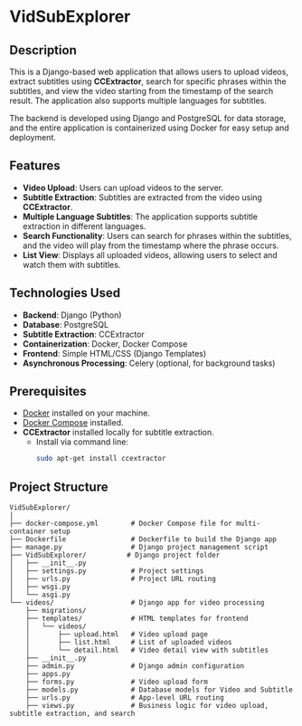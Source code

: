 # VidSubExplorer

## Description

This is a Django-based web application that allows users to upload videos, extract subtitles using **CCExtractor**, search for specific phrases within the subtitles, and view the video starting from the timestamp of the search result. The application also supports multiple languages for subtitles.

The backend is developed using Django and PostgreSQL for data storage, and the entire application is containerized using Docker for easy setup and deployment.

## Features

- **Video Upload**: Users can upload videos to the server.
- **Subtitle Extraction**: Subtitles are extracted from the video using **CCExtractor**.
- **Multiple Language Subtitles**: The application supports subtitle extraction in different languages.
- **Search Functionality**: Users can search for phrases within the subtitles, and the video will play from the timestamp where the phrase occurs.
- **List View**: Displays all uploaded videos, allowing users to select and watch them with subtitles.

## Technologies Used

- **Backend**: Django (Python)
- **Database**: PostgreSQL
- **Subtitle Extraction**: CCExtractor
- **Containerization**: Docker, Docker Compose
- **Frontend**: Simple HTML/CSS (Django Templates)
- **Asynchronous Processing**: Celery (optional, for background tasks)

## Prerequisites

- [Docker](https://www.docker.com/get-started) installed on your machine.
- [Docker Compose](https://docs.docker.com/compose/install/) installed.
- **CCExtractor** installed locally for subtitle extraction.
  - Install via command line: 
    ```bash
    sudo apt-get install ccextractor
    ```

## Project Structure

```plaintext
VidSubExplorer/
│
├── docker-compose.yml        # Docker Compose file for multi-container setup
├── Dockerfile                # Dockerfile to build the Django app
├── manage.py                 # Django project management script
├── VidSubExplorer/          # Django project folder
│   ├── __init__.py
│   ├── settings.py           # Project settings
│   ├── urls.py               # Project URL routing
│   ├── wsgi.py
│   └── asgi.py
└── videos/                   # Django app for video processing
    ├── migrations/
    ├── templates/            # HTML templates for frontend
    │   └── videos/
    │       ├── upload.html   # Video upload page
    │       ├── list.html     # List of uploaded videos
    │       └── detail.html   # Video detail view with subtitles
    ├── __init__.py
    ├── admin.py              # Django admin configuration
    ├── apps.py
    ├── forms.py              # Video upload form
    ├── models.py             # Database models for Video and Subtitle
    ├── urls.py               # App-level URL routing
    ├── views.py              # Business logic for video upload, subtitle extraction, and search

